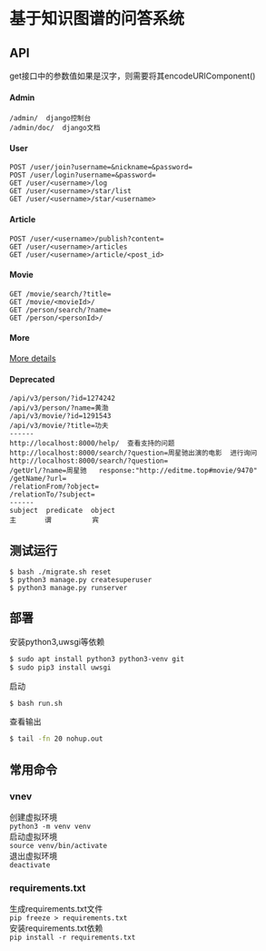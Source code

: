 
# 基于知识图谱的问答系统

## API

get接口中的参数值如果是汉字，则需要将其encodeURIComponent()

#### Admin

```plain
/admin/  django控制台
/admin/doc/  django文档
```

#### User

```plain
POST /user/join?username=&nickname=&password=
POST /user/login?username=&password=
GET /user/<username>/log
GET /user/<username>/star/list
GET /user/<username>/star/<username>
```

#### Article

```plain
POST /user/<username>/publish?content=
GET /user/<username>/articles
GET /user/<username>/article/<post_id>
```

#### Movie

```plain
GET /movie/search/?title=
GET /movie/<movieId>/
GET /person/search/?name=
GET /person/<personId>/
```

#### More

[More details](users/requests.http)

#### Deprecated

```plain
/api/v3/person/?id=1274242
/api/v3/person/?name=黄渤
/api/v3/movie/?id=1291543
/api/v3/movie/?title=功夫
------
http://localhost:8000/help/  查看支持的问题
http://localhost:8000/search/?question=周星驰出演的电影  进行询问
http://localhost:8000/search/?question=
/getUrl/?name=周星驰   response:"http://editme.top#movie/9470"
/getName/?url=
/relationFrom/?object=
/relationTo/?subject=
------
subject  predicate  object  
主       谓          宾
```

## 测试运行

```
$ bash ./migrate.sh reset
$ python3 manage.py createsuperuser
$ python3 manage.py runserver
```


## 部署

安装python3,uwsgi等依赖

```bash
$ sudo apt install python3 python3-venv git
$ sudo pip3 install uwsgi
```

启动
```bash
$ bash run.sh
```

查看输出
```bash
$ tail -fn 20 nohup.out
```

## 常用命令

### vnev

创建虚拟环境  
`python3 -m venv venv`  
启动虚拟环境  
`source venv/bin/activate`  
退出虚拟环境  
`deactivate`


### requirements.txt

生成requirements.txt文件  
`pip freeze > requirements.txt`  
安装requirements.txt依赖  
`pip install -r requirements.txt`  